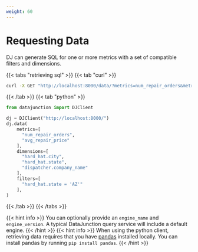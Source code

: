 ```yaml
---
weight: 60
---
```


# Requesting Data

DJ can generate SQL for one or more metrics with a set of compatible filters and dimensions.

{{< tabs "retrieving sql" >}}
{{< tab "curl" >}}
```sh
curl -X GET "http://localhost:8000/data/?metrics=num_repair_orders&metrics=avg_repair_price&dimensions=hard_hat.city&dimensions=hard_hat.state&dimensions=dispatcher.company_name&filters=hard_hat.state%3D%27AZ%27"
```
{{< /tab >}}
{{< tab "python" >}}

```py
from datajunction import DJClient

dj = DJClient("http://localhost:8000/")
dj.data(
    metrics=[
      "num_repair_orders",
      "avg_repair_price"
    ],
    dimensions=[
      "hard_hat.city",
      "hard_hat.state",
      "dispatcher.company_name"
    ],
    filters=[
      "hard_hat.state = 'AZ'"
    ],
)
```
{{< /tab >}}
{{< /tabs >}}

{{< hint info >}}
You can optionally provide an `engine_name` and `engine_version`. A typical DataJunction query service will include a default engine.
{{< /hint >}}
{{< hint info >}}
When using the python client, retrieving data requires that you have [pandas](https://pandas.pydata.org/) installed locally.
You can install pandas by running `pip install pandas`.
{{< /hint >}}